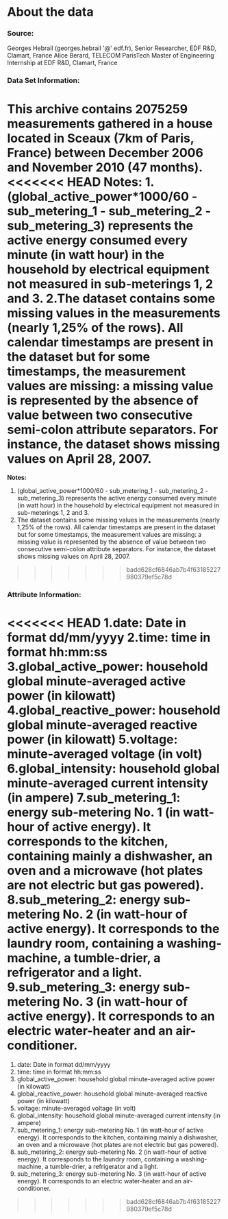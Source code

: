 # About the data

### Source:

Georges Hebrail (georges.hebrail '@' edf.fr), Senior Researcher, EDF R&D, Clamart, France
Alice Berard, TELECOM ParisTech Master of Engineering Internship at EDF R&D, Clamart, France


### Data Set Information:

This archive contains 2075259 measurements gathered in a house located in Sceaux (7km of Paris, France) between December 2006 and November 2010 (47 months).
<<<<<<< HEAD
Notes:
1.(global_active_power*1000/60 - sub_metering_1 - sub_metering_2 - sub_metering_3) represents the active energy consumed every minute (in watt hour) in the household by electrical equipment not measured in sub-meterings 1, 2 and 3.
2.The dataset contains some missing values in the measurements (nearly 1,25% of the rows). All calendar timestamps are present in the dataset but for some timestamps, the measurement values are missing: a missing value is represented by the absence of value between two consecutive semi-colon attribute separators. For instance, the dataset shows missing values on April 28, 2007.
=======

__Notes:__
1. (global_active_power*1000/60 - sub_metering_1 - sub_metering_2 - sub_metering_3) represents the active energy consumed every minute (in watt hour) in the household by electrical equipment not measured in sub-meterings 1, 2 and 3.
2. The dataset contains some missing values in the measurements (nearly 1,25% of the rows). All calendar timestamps are present in the dataset but for some timestamps, the measurement values are missing: a missing value is represented by the absence of value between two consecutive semi-colon attribute separators. For instance, the dataset shows missing values on April 28, 2007.
>>>>>>> badd628cf6846ab7b4f63185227980379ef5c78d


### Attribute Information:

<<<<<<< HEAD
1.date: Date in format dd/mm/yyyy
2.time: time in format hh:mm:ss
3.global_active_power: household global minute-averaged active power (in kilowatt)
4.global_reactive_power: household global minute-averaged reactive power (in kilowatt)
5.voltage: minute-averaged voltage (in volt)
6.global_intensity: household global minute-averaged current intensity (in ampere)
7.sub_metering_1: energy sub-metering No. 1 (in watt-hour of active energy). It corresponds to the kitchen, containing mainly a dishwasher, an oven and a microwave (hot plates are not electric but gas powered).
8.sub_metering_2: energy sub-metering No. 2 (in watt-hour of active energy). It corresponds to the laundry room, containing a washing-machine, a tumble-drier, a refrigerator and a light.
9.sub_metering_3: energy sub-metering No. 3 (in watt-hour of active energy). It corresponds to an electric water-heater and an air-conditioner.
=======
1. date: Date in format dd/mm/yyyy
2. time: time in format hh:mm:ss
3. global_active_power: household global minute-averaged active power (in kilowatt)
4. global_reactive_power: household global minute-averaged reactive power (in kilowatt)
5. voltage: minute-averaged voltage (in volt)
6. global_intensity: household global minute-averaged current intensity (in ampere)
7. sub_metering_1: energy sub-metering No. 1 (in watt-hour of active energy). It corresponds to the kitchen, containing mainly a dishwasher, an oven and a microwave (hot plates are not electric but gas powered).
8. sub_metering_2: energy sub-metering No. 2 (in watt-hour of active energy). It corresponds to the laundry room, containing a washing-machine, a tumble-drier, a refrigerator and a light.
9. sub_metering_3: energy sub-metering No. 3 (in watt-hour of active energy). It corresponds to an electric water-heater and an air-conditioner.
>>>>>>> badd628cf6846ab7b4f63185227980379ef5c78d
